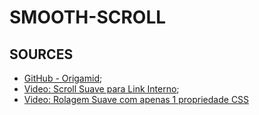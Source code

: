 # SMOOTH-SCROLL

## SOURCES

- [GitHub - Origamid](https://github.com/origamid/publico/tree/main/scroll-suave-para-link-interno-javascript-puro);
- [Video: Scroll Suave para Link Interno](https://www.youtube.com/watch?v=tzbpAqb2Wjc);
- [Video: Rolagem Suave com apenas 1 propriedade CSS](https://www.youtube.com/watch?v=2GO_E3KMRVg&t=1s)

